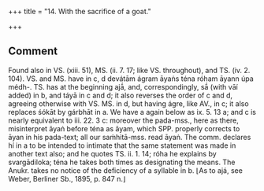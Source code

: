 +++
title = "14. With the sacrifice of a goat."

+++
## Comment
Found also in VS. (xiii. 51), MS. (ii. 7. 17; like VS. throughout), and TS. (iv. 2. 104). VS. and MS. have in c, d devátām ágram āyaṅs téna róham āyann úpa médh-. TS. has at the beginning ajā́, and, correspondingly, sā́ (with vāí added) in b, and táyā in c and d; it also reverses the order of c and d, agreeing otherwise with VS. MS. in d, but having ágre, like AV., in c; it also replaces śókāt by gárbhāt in a. We have a again below as ix. 5. 13 a; and c is nearly equivalent to iii. 22. 3 c: moreover the pada-mss., here as there, misinterpret āyaṅ before téna as āyam, which SPP. properly corrects to āyan in his pada-text; all our saṁhitā-mss. read āyaṅ. The comm. declares hí in a to be intended to intimate that the same statement was made in another text also; and he quotes TS. ii. 1. 14; róha he explains by svargādiloka; téna he takes both times as designating the means. The Anukr. takes no notice of the deficiency of a syllable in b. ⌊As to ajá, see Weber, Berliner Sb., 1895, p. 847 n.⌋
